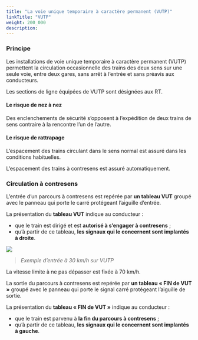 ```yaml
---
title: "La voie unique temporaire à caractère permanent (VUTP)"
linkTitle: "VUTP"
weight: 200_000
description:
---
```


### Principe

Les installations de voie unique temporaire à caractère permanent (VUTP) permettent la circulation occasionnelle des
trains des deux sens sur une seule voie, entre deux gares, sans arrêt à l’entrée et sans préavis aux conducteurs.

Les sections de ligne équipées de VUTP sont désignées aux RT.

#### Le risque de nez à nez

Des enclenchements de sécurité s’opposent à l’expédition de deux trains de sens contraire à la rencontre l’un de l’autre.

#### Le risque de rattrapage

L’espacement des trains circulant dans le sens normal est assuré dans les conditions habituelles.

L’espacement des trains à contresens est assuré automatiquement.

### Circulation à contresens

L’entrée d’un parcours à contresens est repérée par **un tableau VUT** groupé avec le panneau qui porte le carré protégeant
l’aiguille d’entrée.

La présentation du **tableau VUT** indique au conducteur :
- que le train est dirigé et est **autorisé à s’engager à contresens** ;
- qu’à partir de ce tableau, **les signaux qui le concernent sont implantés à droite**.

![](/images/docs/railway-wiki/signalling/image-074.jpg)

> _Exemple d’entrée à 30 km/h sur VUTP_

La vitesse limite à ne pas dépasser est fixée à 70 km/h.

La sortie du parcours à contresens est repérée par **un tableau « FIN de VUT »** groupé avec le panneau qui porte le signal
carré protégeant l’aiguille de sortie.

La présentation du **tableau « FIN de VUT »** indique au conducteur :
- que le train est parvenu à **la fin du parcours à contresens** ;
- qu’à partir de ce tableau, **les signaux qui le concernent sont implantés à gauche**.